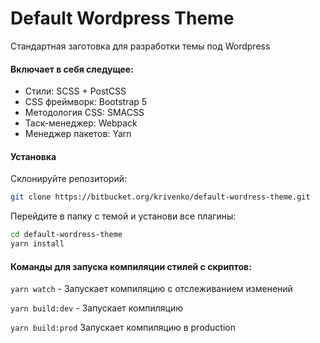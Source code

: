 # Default Wordpress Theme

Стандартная заготовка для разработки темы под Wordpress

#### Включает в себя следущее:

- Стили: SCSS + PostCSS
- CSS фреймворк: Bootstrap 5
- Методология CSS: SMACSS
- Таск-менеджер: Webpack
- Менеджер пакетов: Yarn

#### Установка

Склонируйте репозиторий:

```bash
git clone https://bitbucket.org/krivenko/default-wordress-theme.git
```

Перейдите в папку с темой и установи все плагины:

```bash
cd default-wordress-theme
yarn install
```

#### Команды для запуска компиляции стилей с скриптов:

`yarn watch` - Запускает компиляцию с отслеживанием изменений

`yarn build:dev` - Запускает компиляцию

`yarn build:prod` Запускает компиляцию в production